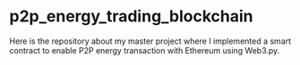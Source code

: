 # p2p_energy_trading_blockchain
Here is the repository about my master project where I implemented a smart contract to enable P2P energy transaction with Ethereum using Web3.py.
